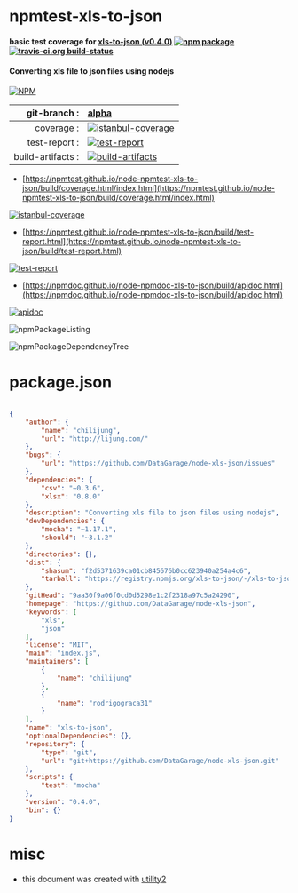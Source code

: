 # npmtest-xls-to-json

#### basic test coverage for  [xls-to-json (v0.4.0)](https://github.com/DataGarage/node-xls-json)  [![npm package](https://img.shields.io/npm/v/npmtest-xls-to-json.svg?style=flat-square)](https://www.npmjs.org/package/npmtest-xls-to-json) [![travis-ci.org build-status](https://api.travis-ci.org/npmtest/node-npmtest-xls-to-json.svg)](https://travis-ci.org/npmtest/node-npmtest-xls-to-json)

#### Converting xls file to json files using nodejs

[![NPM](https://nodei.co/npm/xls-to-json.png?downloads=true&downloadRank=true&stars=true)](https://www.npmjs.com/package/xls-to-json)

| git-branch : | [alpha](https://github.com/npmtest/node-npmtest-xls-to-json/tree/alpha)|
|--:|:--|
| coverage : | [![istanbul-coverage](https://npmtest.github.io/node-npmtest-xls-to-json/build/coverage.badge.svg)](https://npmtest.github.io/node-npmtest-xls-to-json/build/coverage.html/index.html)|
| test-report : | [![test-report](https://npmtest.github.io/node-npmtest-xls-to-json/build/test-report.badge.svg)](https://npmtest.github.io/node-npmtest-xls-to-json/build/test-report.html)|
| build-artifacts : | [![build-artifacts](https://npmtest.github.io/node-npmtest-xls-to-json/glyphicons_144_folder_open.png)](https://github.com/npmtest/node-npmtest-xls-to-json/tree/gh-pages/build)|

- [https://npmtest.github.io/node-npmtest-xls-to-json/build/coverage.html/index.html](https://npmtest.github.io/node-npmtest-xls-to-json/build/coverage.html/index.html)

[![istanbul-coverage](https://npmtest.github.io/node-npmtest-xls-to-json/build/screenCapture.buildCi.browser.%252Ftmp%252Fbuild%252Fcoverage.lib.html.png)](https://npmtest.github.io/node-npmtest-xls-to-json/build/coverage.html/index.html)

- [https://npmtest.github.io/node-npmtest-xls-to-json/build/test-report.html](https://npmtest.github.io/node-npmtest-xls-to-json/build/test-report.html)

[![test-report](https://npmtest.github.io/node-npmtest-xls-to-json/build/screenCapture.buildCi.browser.%252Ftmp%252Fbuild%252Ftest-report.html.png)](https://npmtest.github.io/node-npmtest-xls-to-json/build/test-report.html)

- [https://npmdoc.github.io/node-npmdoc-xls-to-json/build/apidoc.html](https://npmdoc.github.io/node-npmdoc-xls-to-json/build/apidoc.html)

[![apidoc](https://npmdoc.github.io/node-npmdoc-xls-to-json/build/screenCapture.buildCi.browser.%252Ftmp%252Fbuild%252Fapidoc.html.png)](https://npmdoc.github.io/node-npmdoc-xls-to-json/build/apidoc.html)

![npmPackageListing](https://npmtest.github.io/node-npmtest-xls-to-json/build/screenCapture.npmPackageListing.svg)

![npmPackageDependencyTree](https://npmtest.github.io/node-npmtest-xls-to-json/build/screenCapture.npmPackageDependencyTree.svg)



# package.json

```json

{
    "author": {
        "name": "chilijung",
        "url": "http://lijung.com/"
    },
    "bugs": {
        "url": "https://github.com/DataGarage/node-xls-json/issues"
    },
    "dependencies": {
        "csv": "~0.3.6",
        "xlsx": "0.8.0"
    },
    "description": "Converting xls file to json files using nodejs",
    "devDependencies": {
        "mocha": "~1.17.1",
        "should": "~3.1.2"
    },
    "directories": {},
    "dist": {
        "shasum": "f2d5371639ca01cb845676b0cc623940a254a4c6",
        "tarball": "https://registry.npmjs.org/xls-to-json/-/xls-to-json-0.4.0.tgz"
    },
    "gitHead": "9aa30f9a06f0cd0d5298e1c2f2318a97c5a24290",
    "homepage": "https://github.com/DataGarage/node-xls-json",
    "keywords": [
        "xls",
        "json"
    ],
    "license": "MIT",
    "main": "index.js",
    "maintainers": [
        {
            "name": "chilijung"
        },
        {
            "name": "rodrigograca31"
        }
    ],
    "name": "xls-to-json",
    "optionalDependencies": {},
    "repository": {
        "type": "git",
        "url": "git+https://github.com/DataGarage/node-xls-json.git"
    },
    "scripts": {
        "test": "mocha"
    },
    "version": "0.4.0",
    "bin": {}
}
```



# misc
- this document was created with [utility2](https://github.com/kaizhu256/node-utility2)
